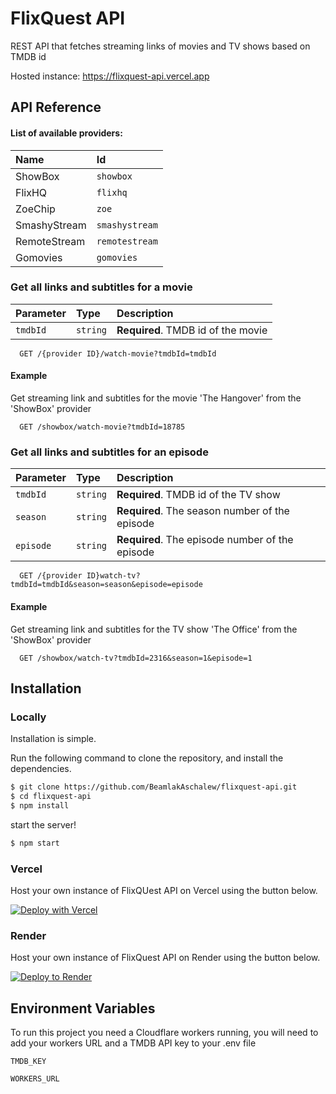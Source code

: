 # FlixQuest API

REST API that fetches streaming links of movies and TV shows based on TMDB id


Hosted instance: https://flixquest-api.vercel.app

## API Reference

#### List of available providers:
| Name         | Id            |
| :--------    | :-------      |
| ShowBox      | `showbox`     |
| FlixHQ       | `flixhq`      |
| ZoeChip      | `zoe`         |
| SmashyStream | `smashystream`|
| RemoteStream | `remotestream`|
| Gomovies     | `gomovies`    |


### Get all links and subtitles for a movie

| Parameter | Type     | Description                |
| :-------- | :------- | :------------------------- |
| `tmdbId`  | `string` | **Required**. TMDB id of the movie|

```http
  GET /{provider ID}/watch-movie?tmdbId=tmdbId
```

#### Example
Get streaming link and subtitles for the movie 'The Hangover' from the 'ShowBox' provider

```http
  GET /showbox/watch-movie?tmdbId=18785
```

### Get all links and subtitles for an episode

| Parameter | Type     | Description                |
| :-------- | :------- | :------------------------- |
| `tmdbId`  | `string` | **Required**. TMDB id of the TV show|
| `season`  | `string` | **Required**. The season number of the episode |
| `episode`  | `string` | **Required**. The episode number of the episode |

```http
  GET /{provider ID}watch-tv?tmdbId=tmdbId&season=season&episode=episode
```

#### Example
Get streaming link and subtitles for the TV show 'The Office' from the 'ShowBox' provider

```http
  GET /showbox/watch-tv?tmdbId=2316&season=1&episode=1
```




## Installation
### Locally
Installation is simple.

Run the following command to clone the repository, and install the dependencies.

```sh
$ git clone https://github.com/BeamlakAschalew/flixquest-api.git
$ cd flixquest-api
$ npm install
```

start the server!

```sh
$ npm start
```



### Vercel
Host your own instance of FlixQUest API on Vercel using the button below.

[![Deploy with Vercel](https://vercel.com/button)](https://vercel.com/new/clone?repository-url=https%3A%2F%2Fgithub.com%BeamlakAschalew%2Fflixquest-api)

### Render
Host your own instance of FlixQuest API on Render using the button below.

[![Deploy to Render](https://render.com/images/deploy-to-render-button.svg)](https://render.com/deploy?repo=https://github.com/BeamlakAschalew/flixquest-api)


## Environment Variables

To run this project you need a Cloudflare workers running, you will need to add your workers URL and a TMDB API key to your .env file



`TMDB_KEY`

`WORKERS_URL`

